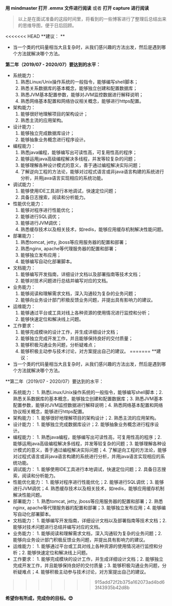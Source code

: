 **用 mindmaster 打开 .emmx 文件进行阅读** 或者 **打开 capture 进行阅读**
>以上是在面试准备的这段时间里，将看到的一些博客进行了整理后总结出来的思维导图，便于日后回顾。
  
<<<<<<< HEAD
**建议：  **
+ 当一个类的代码量相当大且复杂时，从我们感兴趣的方法出发，然后是遇到哪个方法就解决哪个方法。  

**第二年（2019/07 - 2020/07）要达到的水平：**
+ 系统能力：  
   1. 熟悉Linux/Unix操作系统的一般指令，能够编写shell脚本；
   2. 熟悉关系数据库的基本概念，能够独立创建和配置数据库；
   3. 熟悉JVM基本配置参数，能够对JVM监控数据进行解释说明；
   4. 熟悉网络基本配置和网络协议相关概念，能够进行https配置。
+ 架构能力：   
   1. 能够很好地理解项目的架构设计；
   2. 熟悉主流的应用架构。 
+ 设计能力：  
   1. 能够独立完成数据库设计；
   2. 能够抽象业务概念进行程序设计。
+ 编程能力：  
   1. 熟悉java编程，能够编写出可读性高，可复用性高的程序；
   2. 能够运用java高级编程解决多线程，并发等较复杂的问题；
   3. 能够理解各种设计模式的意义，善于通过编程解决实际问题；
   4. 了解逆向工程的方法论，能够对过程式语言或非java语言构建的系统进行分析，并用java语言实现相应的系统功能。
+ 调试能力：  
   1. 能够使用IDE工具进行本地调试，快速定位问题；
   2. 具备日志搜索，阅读和分析能力。
+ 性能优化能力：  
   1. 能够对程序进行性能优化；
   2. 能够进行SQL调优；
   3. 能够进行JVM调优；
   4. 熟悉缓存技术以及相关技术，如redis，能够应用缓存机制解决性能问题。
+ 部署能力：   
   1. 熟悉tomcat, jetty, jboss等应用服务器的配置和部署；
   2. 熟悉nginx, apache等代理服务器的配置和部署；
   3. 能够独立发布应用；
   4. 能够编写自动化部署脚本。
+ 文档能力：   
   1. 能够编写开发指南，详细设计文档以及部署指南等技术文档；
   2. 能够对技术问题进行总结并编写对应的文档。
+ 业务能力：   
   1. 能够阅读和理解需求文档，深入沟通较为复杂的业务问题；
   2. 能够向业务设计部门积极反馈业务问题，并提出具有影响力的建议。
+ 运维能力：  
   1. 能够通过平台或工具对线上各种资源的使用情况进行监控和分析；
   2. 能够快速定位和解决线上问题。
+ 工作要求：  
   1. 能够完成模块的设计工作，并生成详细设计文档；
   2. 能够独立完成开发工作，并且能够保持良好的交付质量；
   3. 能够积极沟通业务问题，分析疑难点；
   4. 能够积极主动参与技术讨论，对方案提出自己的建议。
=======
**建议：  
+ 当一个类的代码量相当大且复杂时，从我们感兴趣的方法出发，然后是遇到哪个方法就解决哪个方法。  

**第二年（2019/07 - 2020/07）要达到的水平：
+ 系统能力：   1. 熟悉Linux/Unix操作系统的一般指令，能够编写shell脚本；2. 熟悉关系数据库的基本概念，能够独立创建和配置数据库；3. 熟悉JVM基本配置参数，能够对JVM监控数据进行解释说明；4. 熟悉网络基本配置和网络协议相关概念，能够进行https配置。
+ 架构能力：   1. 能够很好地理解项目的架构设计；2. 熟悉主流的应用架构。 
+ 设计能力：   1. 能够独立完成数据库设计；2. 能够抽象业务概念进行程序设计。
+ 编程能力：   1. 熟悉java编程，能够编写出可读性高，可复用性高的程序；2. 能够运用java高级编程解决多线程，并发等较复杂的问题；3. 能够理解各种设计模式的意义，善于通过编程解决实际问题；4. 了解逆向工程的方法论，能够对过程式语言或非java语言构建的系统进行分析，并用java语言实现相应的系统功能。
+ 调试能力：   1. 能够使用IDE工具进行本地调试，快速定位问题；2. 具备日志搜索，阅读和分析能力。
+ 性能优化能力：  1. 能够对程序进行性能优化；2. 能够进行SQL调优；3. 能够进行JVM调优；4. 熟悉缓存技术以及相关技术，如redis，能够应用缓存机制解决性能问题。
+ 部署能力：   1. 熟悉tomcat, jetty, jboss等应用服务器的配置和部署；2. 熟悉nginx, apache等代理服务器的配置和部署；3. 能够独立发布应用；4. 能够编写自动化部署脚本。
+ 文档能力：   1. 能够编写开发指南，详细设计文档以及部署指南等技术文档；2. 能够对技术问题进行总结并编写对应的文档。
+ 业务能力：   1. 能够阅读和理解需求文档，深入沟通较为复杂的业务问题；2. 能够向业务设计部门积极反馈业务问题，并提出具有影响力的建议。
+ 运维能力：   1. 能够通过平台或工具对线上各种资源的使用情况进行监控和分析；2. 能够快速定位和解决线上问题。
+ 工作要求：   1. 能够完成模块的设计工作，并生成详细设计文档；2. 能够独立完成开发工作，并且能够保持良好的交付质量；3. 能够积极沟通业务问题，分析疑难点；4. 能够积极主动参与技术讨论，对方案提出自己的建议。
>>>>>>> 915add72f2b375a162073ad4bd63f43935b42d8b

**希望你有所成，完成你的目标。😊**
